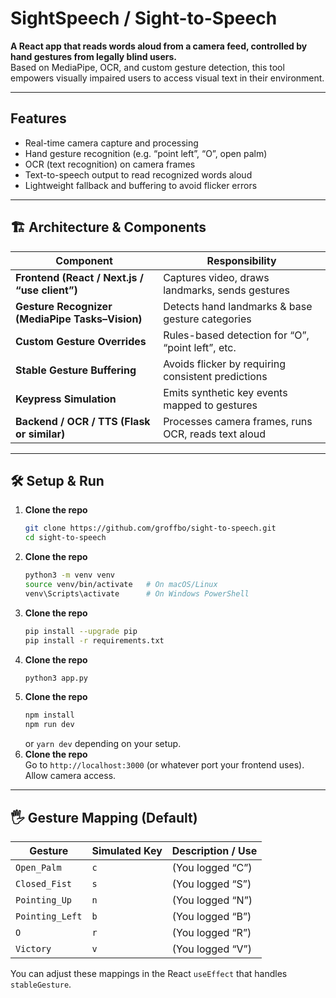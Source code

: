 # SightSpeech / Sight-to-Speech

**A React app that reads words aloud from a camera feed, controlled by hand gestures from legally blind users.**  
Based on MediaPipe, OCR, and custom gesture detection, this tool empowers visually impaired users to access visual text in their environment.  

---

## Features

- Real-time camera capture and processing  
- Hand gesture recognition (e.g. “point left”, “O”, open palm)  
- OCR (text recognition) on camera frames  
- Text-to-speech output to read recognized words aloud  
- Lightweight fallback and buffering to avoid flicker errors  

---

## 🏗 Architecture & Components

| Component | Responsibility |
|----------|-----------------|
| **Frontend (React / Next.js / “use client”)** | Captures video, draws landmarks, sends gestures |
| **Gesture Recognizer (MediaPipe Tasks–Vision)** | Detects hand landmarks & base gesture categories |
| **Custom Gesture Overrides** | Rules-based detection for “O”, “point left”, etc. |
| **Stable Gesture Buffering** | Avoids flicker by requiring consistent predictions |
| **Keypress Simulation** | Emits synthetic key events mapped to gestures |
| **Backend / OCR / TTS (Flask or similar)** | Processes camera frames, runs OCR, reads text aloud |

---

## 🛠️ Setup & Run

1. **Clone the repo**  
   ```bash
   git clone https://github.com/groffbo/sight-to-speech.git
   cd sight-to-speech
   ```
2. **Clone the repo**  
   ```bash
   python3 -m venv venv
   source venv/bin/activate   # On macOS/Linux
   venv\Scripts\activate      # On Windows PowerShell
   ```
3. **Clone the repo**  
   ```bash
   pip install --upgrade pip
   pip install -r requirements.txt
   ```
4. **Clone the repo**  
   ```bash
   python3 app.py
   ```
5. **Clone the repo**  
   ```bash
   npm install
   npm run dev
   ```
   or `yarn dev` depending on your setup.
6. **Clone the repo**  
   Go to `http://localhost:3000` (or whatever port your frontend uses). Allow camera access.

---

## 🖐 Gesture Mapping (Default)

| Gesture         | Simulated Key | Description / Use |
| --------------- | ------------- | ----------------- |
| `Open_Palm`     | `c`           | (You logged “C”)  |
| `Closed_Fist`   | `s`           | (You logged “S”)  |
| `Pointing_Up`   | `n`           | (You logged “N”)  |
| `Pointing_Left` | `b`           | (You logged “B”)  |
| `O`             | `r`           | (You logged “R”)  |
| `Victory`       | `v`           | (You logged “V”)  |

You can adjust these mappings in the React `useEffect` that handles `stableGesture`.
